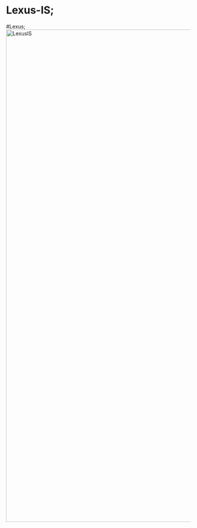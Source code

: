 # Lexus-IS;
#Lexus;
<img width="1343" alt="LexusIS" src="https://user-images.githubusercontent.com/89727123/132370992-d5ddb762-680e-4e81-8aef-2f225106c63d.png">
